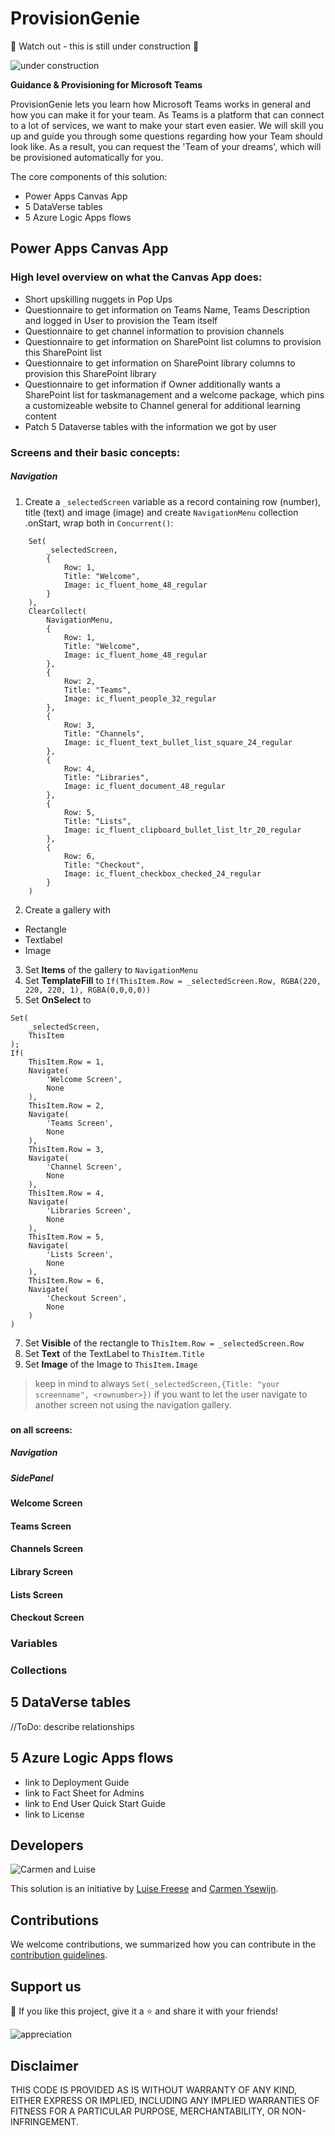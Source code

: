 # ProvisionGenie

🚨 Watch out - this is still under construction 🚨

![under construction](https://github.com/LuiseFreese/ProvisionGenie/blob/main/media/undraw_under_construction_46pa.svg)

**Guidance & Provisioning for Microsoft Teams**

ProvisionGenie lets you learn how Microsoft Teams works in general and how you can make it for your team. As Teams is a platform that can connect to a lot of services, we want to make your start even easier. We will skill you up and guide you through some questions regarding how your Team should look like. As a result, you can request the 'Team of your dreams', which will be provisioned automatically for you.

The core components of this solution:

* Power Apps Canvas App 
* 5 DataVerse tables
* 5 Azure Logic Apps flows

## Power Apps Canvas App

### High level overview on what the Canvas App does: 
* Short upskilling nuggets in Pop Ups
* Questionnaire to get information on Teams Name, Teams Description and logged in User to provision the Team itself
* Questionnaire to get channel information to provision channels
* Questionnaire to get information on SharePoint list columns to provision this SharePoint list
* Questionnaire to get information on SharePoint library columns to provision this SharePoint library
* Questionnaire to get information if Owner additionally wants a SharePoint list for taskmanagement and a welcome package, which pins a customizeable website to Channel general for additional learning content
* Patch 5 Dataverse tables with the information we got by user

### Screens and their basic concepts:

##### Navigation
1. Create a `_selectedScreen` variable as a record containing row (number), title (text) and image (image) and create `NavigationMenu` collection .onStart, wrap both in `Concurrent()`:

``` Concurrent(
    Set(
        _selectedScreen,
        {
            Row: 1,
            Title: "Welcome",
            Image: ic_fluent_home_48_regular
        }
    ),
    ClearCollect(
        NavigationMenu,
        {
            Row: 1,
            Title: "Welcome",
            Image: ic_fluent_home_48_regular
        },
        {
            Row: 2,
            Title: "Teams",
            Image: ic_fluent_people_32_regular
        },
        {
            Row: 3,
            Title: "Channels",
            Image: ic_fluent_text_bullet_list_square_24_regular
        },
        {
            Row: 4,
            Title: "Libraries",
            Image: ic_fluent_document_48_regular
        },
        {
            Row: 5,
            Title: "Lists",
            Image: ic_fluent_clipboard_bullet_list_ltr_20_regular
        },
        {
            Row: 6,
            Title: "Checkout",
            Image: ic_fluent_checkbox_checked_24_regular
        }
    )
```

2. Create a gallery
with 
* Rectangle
* Textlabel
* Image

3. Set **Items** of the gallery to `NavigationMenu`
4. Set **TemplateFill** to `If(ThisItem.Row = _selectedScreen.Row, RGBA(220, 220, 220, 1), RGBA(0,0,0,0))`
5. Set **OnSelect** to 

```
Set(
    _selectedScreen,
    ThisItem
);
If(
    ThisItem.Row = 1,
    Navigate(
        'Welcome Screen',
        None
    ),
    ThisItem.Row = 2,
    Navigate(
        'Teams Screen',
        None
    ),
    ThisItem.Row = 3,
    Navigate(
        'Channel Screen',
        None
    ),
    ThisItem.Row = 4,
    Navigate(
        'Libraries Screen',
        None
    ),
    ThisItem.Row = 5,
    Navigate(
        'Lists Screen',
        None
    ),
    ThisItem.Row = 6,
    Navigate(
        'Checkout Screen',
        None
    )
)
```
7. Set **Visible** of the rectangle to `ThisItem.Row = _selectedScreen.Row`
8. Set **Text** of the TextLabel to `ThisItem.Title`
9. Set **Image** of the Image to `ThisItem.Image`

> keep in mind to always `Set(_selectedScreen,{Title: "your screenname", <rownumber>})` if you want to let the user navigate to another screen not using the navigation gallery. 



##### 
#### on all screens: 

##### Navigation

##### SidePanel
#### Welcome Screen

#### Teams Screen
#### Channels Screen
#### Library Screen
#### Lists Screen
#### Checkout Screen

### Variables

### Collections

## 5 DataVerse tables
//ToDo: describe relationships
## 5 Azure Logic Apps flows


* link to Deployment Guide
* link to Fact Sheet for Admins
* link to End User Quick Start Guide
* link to License

## Developers

![Carmen and Luise](https://github.com/LuiseFreese/ProvisionGenie/blob/main/media/Carmen_Luise.png)

This solution is an initiative by [Luise Freese](https://m365princess.com) and [Carmen Ysewijn](https://digipersonal.com/). 

## Contributions

We welcome contributions, we summarized how you can contribute in the [contribution guidelines](https://github.com/LuiseFreese/ProvisionGenie/blob/main/CONTRIBUTING.md). 

## Support us

💙 If you like this project, give it a ⭐ and share it with your friends!

![appreciation](https://github.com/LuiseFreese/ProvisionGenie/blob/main/media/undraw_Appreciation_re_p6rl.svg)

## Disclaimer

THIS CODE IS PROVIDED AS IS WITHOUT WARRANTY OF ANY KIND, EITHER EXPRESS OR IMPLIED, INCLUDING ANY IMPLIED WARRANTIES OF FITNESS FOR A PARTICULAR PURPOSE, MERCHANTABILITY, OR NON-INFRINGEMENT.
